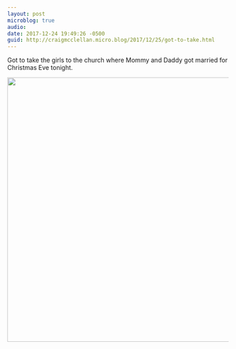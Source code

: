 ```yaml
---
layout: post
microblog: true
audio: 
date: 2017-12-24 19:49:26 -0500
guid: http://craigmcclellan.micro.blog/2017/12/25/got-to-take.html
---
```

Got to take the girls to the church where Mommy and Daddy got married for Christmas Eve tonight.

<img src="http://craigmcclellan.com/uploads/2017/218aed4075.jpg" width="599" height="600" />
